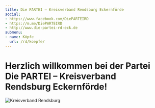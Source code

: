 ```yaml
---
title: Die PARTEI – Kreisverband Rendsburg Eckernförde
social:
- https://www.facebook.com/DiePARTEIRD
- https://m.me/DiePARTEIRD
- http://www.die-partei-rd-eck.de
submenu:
- name: Köpfe
  url: /rd/koepfe/
---
```


# Herzlich willkommen bei der Partei Die PARTEI &ndash; Kreisverband Rendsburg Eckernförde!

![Kreisverband Rendsburg](/rd/header.jpg "Kreisverband Rendsburg")
